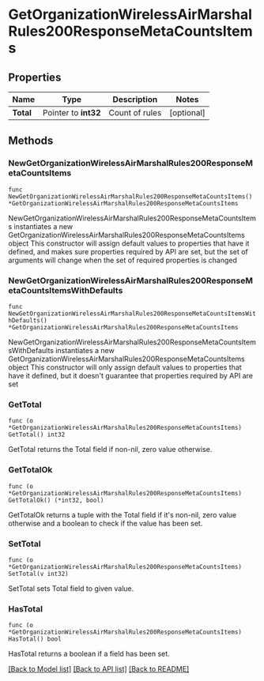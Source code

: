 # GetOrganizationWirelessAirMarshalRules200ResponseMetaCountsItems

## Properties

Name | Type | Description | Notes
------------ | ------------- | ------------- | -------------
**Total** | Pointer to **int32** | Count of rules | [optional] 

## Methods

### NewGetOrganizationWirelessAirMarshalRules200ResponseMetaCountsItems

`func NewGetOrganizationWirelessAirMarshalRules200ResponseMetaCountsItems() *GetOrganizationWirelessAirMarshalRules200ResponseMetaCountsItems`

NewGetOrganizationWirelessAirMarshalRules200ResponseMetaCountsItems instantiates a new GetOrganizationWirelessAirMarshalRules200ResponseMetaCountsItems object
This constructor will assign default values to properties that have it defined,
and makes sure properties required by API are set, but the set of arguments
will change when the set of required properties is changed

### NewGetOrganizationWirelessAirMarshalRules200ResponseMetaCountsItemsWithDefaults

`func NewGetOrganizationWirelessAirMarshalRules200ResponseMetaCountsItemsWithDefaults() *GetOrganizationWirelessAirMarshalRules200ResponseMetaCountsItems`

NewGetOrganizationWirelessAirMarshalRules200ResponseMetaCountsItemsWithDefaults instantiates a new GetOrganizationWirelessAirMarshalRules200ResponseMetaCountsItems object
This constructor will only assign default values to properties that have it defined,
but it doesn't guarantee that properties required by API are set

### GetTotal

`func (o *GetOrganizationWirelessAirMarshalRules200ResponseMetaCountsItems) GetTotal() int32`

GetTotal returns the Total field if non-nil, zero value otherwise.

### GetTotalOk

`func (o *GetOrganizationWirelessAirMarshalRules200ResponseMetaCountsItems) GetTotalOk() (*int32, bool)`

GetTotalOk returns a tuple with the Total field if it's non-nil, zero value otherwise
and a boolean to check if the value has been set.

### SetTotal

`func (o *GetOrganizationWirelessAirMarshalRules200ResponseMetaCountsItems) SetTotal(v int32)`

SetTotal sets Total field to given value.

### HasTotal

`func (o *GetOrganizationWirelessAirMarshalRules200ResponseMetaCountsItems) HasTotal() bool`

HasTotal returns a boolean if a field has been set.


[[Back to Model list]](../README.md#documentation-for-models) [[Back to API list]](../README.md#documentation-for-api-endpoints) [[Back to README]](../README.md)


